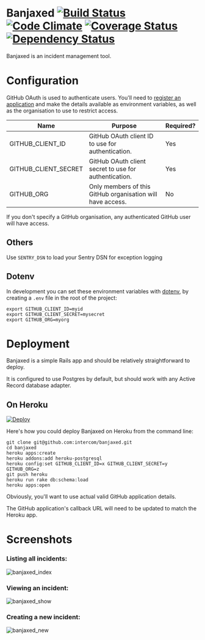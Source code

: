 # Banjaxed [![Build Status](https://travis-ci.org/intercom/banjaxed.svg?branch=master)](https://travis-ci.org/intercom/banjaxed) [![Code Climate](https://codeclimate.com/github/intercom/banjaxed/badges/gpa.svg)](https://codeclimate.com/github/intercom/banjaxed) [![Coverage Status](https://coveralls.io/repos/intercom/banjaxed/badge.svg?branch=master)](https://coveralls.io/r/intercom/banjaxed?branch=master) [![Dependency Status](https://gemnasium.com/intercom/banjaxed.svg)](https://gemnasium.com/intercom/banjaxed)

Banjaxed is an incident management tool.


# Configuration

GitHub OAuth is used to authenticate users. You'll need to [register an application](https://github.com/settings/applications/new) and make the details available as environment variables, as well as the organisation to use to restrict access.

| Name                 | Purpose                                                    | Required? |
| -------------------- | ---------------------------------------------------------- | --------- |
| GITHUB_CLIENT_ID     | GitHub OAuth client ID to use for authentication.          | Yes       |
| GITHUB_CLIENT_SECRET | GitHub OAuth client secret to use for authentication.      | Yes       |
| GITHUB_ORG           | Only members of this GitHub organisation will have access. | No        |

If you don't specify a GitHub organisation, any authenticated GitHub user will have access.

## Others

Use `SENTRY_DSN` to load your Sentry DSN for exception logging

## Dotenv

In development you can set these environment variables with [dotenv](https://github.com/bkeepers/dotenv), by creating a `.env` file in the root of the project:

```
export GITHUB_CLIENT_ID=myid
export GITHUB_CLIENT_SECRET=mysecret
export GITHUB_ORG=myorg
```


# Deployment

Banjaxed is a simple Rails app and should be relatively straightforward to deploy.

It is configured to use Postgres by default, but should work with any Active Record database adapter.


## On Heroku

[![Deploy](https://www.herokucdn.com/deploy/button.png)](https://heroku.com/deploy)

Here's how you could deploy Banjaxed on Heroku from the command line:

```
git clone git@github.com:intercom/banjaxed.git
cd banjaxed
heroku apps:create
heroku addons:add heroku-postgresql
heroku config:set GITHUB_CLIENT_ID=x GITHUB_CLIENT_SECRET=y GITHUB_ORG=z
git push heroku
heroku run rake db:schema:load
heroku apps:open
```

Obviously, you'll want to use actual valid GitHub application details.

The GitHub application's callback URL will need to be updated to match the Heroku app.


# Screenshots

### Listing all incidents:

![banjaxed_index](https://cloud.githubusercontent.com/assets/432189/4662923/e3adcc62-5536-11e4-8553-adcdbd6e38ad.png)

### Viewing an incident:

![banjaxed_show](https://cloud.githubusercontent.com/assets/432189/4662925/e3cf2ede-5536-11e4-85ec-ba76abc45854.png)

### Creating a new incident:

![banjaxed_new](https://cloud.githubusercontent.com/assets/432189/4662924/e3c8e204-5536-11e4-96be-b85bda235a2b.png)
